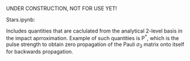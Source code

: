 UNDER CONSTRUCTION, NOT FOR USE YET!

Stars.ipynb: 

Includes quantities that are caclulated from the analytical 2-level basis in the impact aprroximation. 
Example of such quantities is P$^{*}$, which is the pulse strength to obtain zero propagation of the Pauli $\sigma_3$ 
matrix onto itself for backwards propagation.
